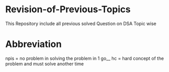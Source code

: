 # Revision-of-Previous-Topics
This Repository include all previous solved Question on DSA
Topic wise

# Abbreviation
npis = no problem in solving the problem in 1 go__
hc = hard concept of the problem and must solve another time
